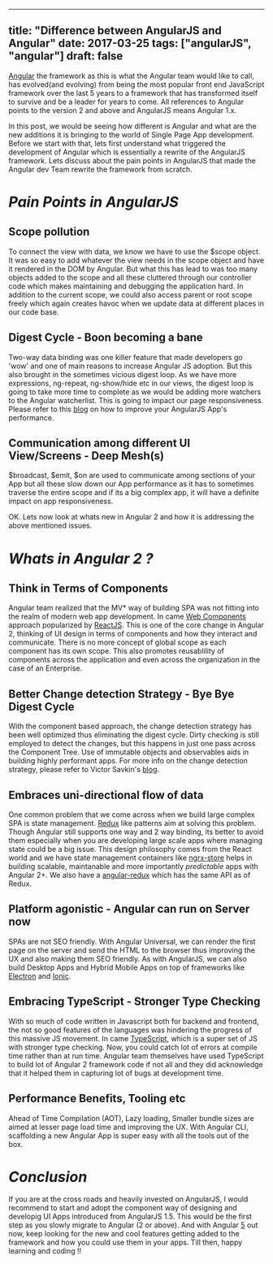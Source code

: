
---
title: "Difference between AngularJS and Angular"
date: 2017-03-25
tags: ["angularJS", "angular"]
draft: false
---

[Angular][angular] the framework as this is what the Angular team would like to call, has evolved(and evolving) from being the most popular front end JavaScript framework over the last 5 years to a framework that has transformed itself to survive and be a leader for years to come. All references to Angular points to the version 2 and above and AngularJS means Angular 1.x.

In this post, we would be seeing how different is Angular and what are the new additions it is bringing to the world of Single Page App development. Before we start with that, lets first understand what triggered the development of Angular which is essentially a rewrite of the AngularJS framework. Lets discuss about the pain points in AngularJS that made the Angular dev Team rewrite the framework from scratch.

# _Pain Points in AngularJS_

## Scope pollution
To connect the view with data, we know we have to use the $scope object. It was so easy to add whatever the view needs in the scope object and have it rendered in the DOM by Angular. But what this has lead to was too many objects added to the scope and all these cluttered through our controller code which makes maintaining and debugging the application hard. In addition to the current scope, we could also access parent or root scope freely which again creates havoc when we update data at different places in our code base.  

## Digest Cycle - Boon becoming a bane
Two-way data binding was one killer feature that made developers go 'wow' and one of main reasons to increase Angular JS adoption. But this also brought in the sometimes vicious digest loop. As we have more expressions, ng-repeat, ng-show/hide etc in our views, the digest loop is going to take more time to complete as we would be adding more watchers to the Angular watcherlist. This is going to impact our page responsiveness. Please refer to this [blog][angularjs-perf] on how to improve your AngularJS App's performance.

## Communication among different UI View/Screens - Deep Mesh(s)
$broadcast, $emit, $on are used to communicate among sections of your App but all these slow down our App performance as it has to sometimes traverse the entire scope and if its a big complex app, it will have a definite impact on app responsiveness.


OK. Lets now look at whats new in Angular 2 and how it is addressing the above mentioned issues.

# _Whats in Angular 2 ?_

## Think in Terms of Components
Angular team realized that the MV* way of building SPA was not fitting into the realm of modern web app development. In came [Web Components][web-components] approach popularized by [ReactJS][react-js]. This is one of the core change in Angular 2, thinking of UI design in terms of components and how they interact and communicate. There is no more concept of global scope as each component has its own scope. This also promotes reusablility of components across the application and even across the organization in the case of an Enterprise.

## Better Change detection Strategy - Bye Bye Digest Cycle
With the component based approach, the change detection strategy has been well optimized thus eliminating the digest cycle. Dirty checking is still employed to detect the changes, but this happens in just one pass across the Component Tree. Use of immutable objects and observables aids in building highly performant apps. For more info on the change detection strategy, please refer to Victor Savkin's [blog][victor-blog].

## Embraces uni-directional flow of data
One common problem that we come across when we build large complex SPA is state management. [Redux][redux] like patterns aim at solving this problem. Though Angular still supports one way and 2 way binding, its better to avoid them especially when you are developing large scale apps where managing state could be a big issue. This design philosophy comes from the React world and we have state management containers like [ngrx-store][ngrx-link] helps in building scalable, maintanable and more importantly *predictable* apps with Angular 2+. We also have a [angular-redux][ng2-redux] which has the same API as of Redux.  

## Platform agonistic - Angular can run on Server now
SPAs are not SEO friendly. With Angular Universal, we can render the first page on the server and send the HTML to the browser thus improving the UX and also making them SEO friendly. As with AngularJS, we can also build Desktop Apps and Hybrid Mobile Apps on top of frameworks like [Electron][electron] and [Ionic][ionic].

## Embracing TypeScript - Stronger Type Checking
With so much of code written in Javascript both for backend and frontend, the not so good features of the languages was hindering the progress of this massive JS movement. In came [TypeScript][typescript], which is a super set of JS with stronger type checking. Now, you could catch lot of errors at compile time rather than at run time. Angular team themselves have used TypeScript to build lot of Angular 2 framework code if not all and they did acknowledge that it helped them in capturing lot of bugs at development time.

## Performance Benefits, Tooling etc
Ahead of Time Compilation (AOT), Lazy loading, Smaller bundle sizes are aimed at lesser page load time and improving the UX. With Angular CLI, scaffolding a new Angular App is super easy with all the tools out of the box. 

# _Conclusion_

If you are at the cross roads and heavily invested on AngularJS, I would recommend to start and adopt the component way of designing and developig UI Apps introduced from AngularJS 1.5. This would be the first step as you slowly migrate to Angular (2 or above). And with Angular [5][ng4-changes] out now, keep looking for the new and cool features getting added to the framework and how you could use them in your apps. Till then, happy learning and coding !!

[angular]: https://angular.io/
[web-components]: https://developer.mozilla.org/en-US/docs/Web/Web_Components
[react-js]: https://facebook.github.io/react/
[victor-blog]: https://vsavkin.com/change-detection-in-angular-2-4f216b855d4c
[typescript]: https://www.typescriptlang.org/
[angularjs-perf]: https://www.alexkras.com/11-tips-to-improve-angularjs-performance/
[redux]: http://redux.js.org/
[ngrx-link]: https://github.com/ngrx/store
[electron]: https://electron.atom.io/
[ionic]: http://ionicframework.com/
[ng4-changes]: https://blog.angular.io/version-5-0-0-of-angular-now-available-37e414935ced
[ng2-redux]: https://github.com/angular-redux/store